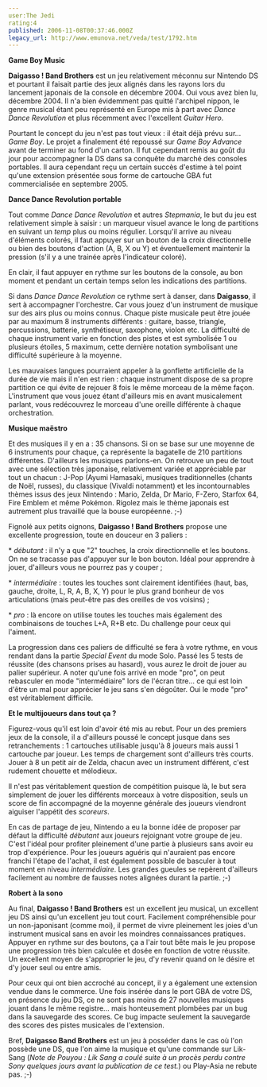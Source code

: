 ```yaml
---
user:The Jedi
rating:4
published: 2006-11-08T00:37:46.000Z
legacy_url: http://www.emunova.net/veda/test/1792.htm
---
```

**Game Boy Music**  

**Daigasso ! Band Brothers** est un jeu relativement méconnu sur Nintendo DS et pourtant il faisait partie des jeux alignés dans les rayons lors du lancement japonais de la console en décembre 2004\. Oui vous avez bien lu, décembre 2004\. Il n'a bien évidemment pas quitté l'archipel nippon, le genre musical étant peu représenté en Europe mis à part avec _Dance Dance Revolution_ et plus récemment avec l'excellent _Guitar Hero_.  

Pourtant le concept du jeu n'est pas tout vieux : il était déjà prévu sur... _Game Boy_. Le projet a finalement été repoussé sur _Game Boy Advance_ avant de terminer au fond d'un carton. Il fut cependant remis au goût du jour pour accompagner la DS dans sa conquête du marché des consoles portables. Il aura cependant reçu un certain succès d'estime à tel point qu'une extension présentée sous forme de cartouche GBA fut commercialisée en septembre 2005\.  

  

**Dance Dance Revolution portable**  

Tout comme _Dance Dance Revolution_ et autres _Stepmania_, le but du jeu est relativement simple à saisir : un marqueur visuel avance le long de partitions en suivant un _temp_ plus ou moins régulier. Lorsqu'il arrive au niveau d'éléments colorés, il faut appuyer sur un bouton de la croix directionnelle ou bien des boutons d'action (A, B, X ou Y) et éventuellement maintenir la pression (s'il y a une trainée après l'indicateur coloré).  

En clair, il faut appuyer en rythme sur les boutons de la console, au bon moment et pendant un certain temps selon les indications des partitions.  

  

Si dans _Dance Dance Revolution_ ce rythme sert à danser, dans **Daigasso**, il sert à accompagner l'orchestre. Car vous jouez d'un instrument de musique sur des airs plus ou moins connus. Chaque piste musicale peut être jouée par au maximum 8 instruments différents : guitare, basse, triangle, percussions, batterie, synthétiseur, saxophone, violon etc. La difficulté de chaque instrument varie en fonction des pistes et est symbolisée 1 ou plusieurs étoiles, 5 maximum, cette dernière notation symbolisant une difficulté supérieure à la moyenne.  

Les mauvaises langues pourraient appeler à la gonflette artificielle de la durée de vie mais il n'en est rien : chaque instrument dispose de sa propre partition ce qui évite de rejouer 8 fois le même morceau de la même façon. L'instrument que vous jouez étant d'ailleurs mis en avant musicalement parlant, vous redécouvrez le morceau d'une oreille différente à chaque orchestration.  

  

**Musique maëstro**  

Et des musiques il y en a : 35 chansons. Si on se base sur une moyenne de 6 instruments pour chaque, ça représente la bagatelle de 210 partitions différentes. D'ailleurs les musiques parlons-en. On retrouve un peu de tout avec une sélection très japonaise, relativement variée et appréciable par tout un chacun : J-Pop (Ayumi Hamasaki, musiques traditionnelles (chants de Noël, russes), du classique (Vivaldi notamment) et les incontournables thèmes issus des jeux Nintendo : Mario, Zelda, Dr Mario, F-Zero, Starfox 64, Fire Emblem et même Pokémon. Rigolez mais le thème japonais est autrement plus travaillé que la bouse européenne. ;-)  

  

Fignolé aux petits oignons, **Daigasso ! Band Brothers** propose une excellente progression, toute en douceur en 3 paliers :  

\* _débutant_ : il n'y a que "2" touches, la croix directionnelle et les boutons. On ne se tracasse pas d'appuyer sur le bon bouton. Idéal pour apprendre à jouer, d'ailleurs vous ne pourrez pas y couper ;  

\* _intermédiaire_ : toutes les touches sont clairement identifiées (haut, bas, gauche, droite, L, R, A, B, X, Y) pour le plus grand bonheur de vos articulations (mais peut-être pas des oreilles de vos voisins) ;  

\* _pro_ : là encore on utilise toutes les touches mais également des combinaisons de touches L+A, R+B etc. Du challenge pour ceux qui l'aiment.  

  

La progression dans ces paliers de difficulté se fera à votre rythme, en vous rendant dans la partie _Special Event_ du mode Solo. Passé les 5 tests de réussite (des chansons prises au hasard), vous aurez le droit de jouer au palier supérieur. A noter qu'une fois arrivé en mode "pro", on peut rebasculer en mode "intermédiaire" lors de l'écran titre... ce qui est loin d'être un mal pour apprécier le jeu sans s'en dégoûter. Oui le mode "pro" est véritablement difficile.  

  

**Et le multijoueurs dans tout ça ?**  

Figurez-vous qu'il est loin d'avoir été mis au rebut. Pour un des premiers jeux de la console, il a d'ailleurs poussé le concept jusque dans ses retranchements : 1 cartouches utilisable jusqu'à 8 joueurs mais aussi 1 cartouche par joueur. Les temps de chargement sont d'ailleurs très courts. Jouer à 8 un petit air de Zelda, chacun avec un instrument différent, c'est rudement chouette et mélodieux.  

Il n'est pas véritablement question de compétition puisque là, le but sera simplement de jouer les différents morceaux à votre disposition, seuls un score de fin accompagné de la moyenne générale des joueurs viendront aiguiser l'appétit des _scoreurs_.  

  

En cas de partage de jeu, Nintendo a eu la bonne idée de proposer par défaut la difficulté _débutant_ aux joueurs rejoignant votre groupe de jeu. C'est l'idéal pour profiter pleinement d'une partie à plusieurs sans avoir eu trop d'expérience. Pour les joueurs aguéris qui n'auraient pas encore franchi l'étape de l'achat, il est également possible de basculer à tout moment en niveau _intermédiaire_. Les grandes gueules se repèrent d'ailleurs facilement au nombre de fausses notes alignées durant la partie. ;-)  

  

**Robert à la sono**  

Au final, **Daigasso ! Band Brothers** est un excellent jeu musical, un excellent jeu DS ainsi qu'un excellent jeu tout court. Facilement compréhensible pour un non-japonisant (comme moi), il permet de vivre pleinement les joies d'un instrument musical sans en avoir les moindres connaissances pratiques. Appuyer en rythme sur des boutons, ça a l'air tout bête mais le jeu propose une progression très bien calculée et dosée en fonction de votre réussite. Un excellent moyen de s'approprier le jeu, d'y revenir quand on le désire et d'y jouer seul ou entre amis.  

  

Pour ceux qui ont bien accroché au concept, il y a également une extension vendue dans le commerce. Une fois insérée dans le port GBA de votre DS, en présence du jeu DS, ce ne sont pas moins de 27 nouvelles musiques jouant dans le même registre... mais honteusement plombées par un bug dans la sauvegarde des scores. Ce bug impacte seulement la sauvegarde des scores des pistes musicales de l'extension.  

  

Bref, **Daigasso Band Brothers** est un jeu à posséder dans le cas où l'on possède une DS, que l'on aime la musique et qu'une commande sur Lik-Sang (_Note de Pouyou : Lik Sang a coulé suite à un procès perdu contre Sony quelques jours avant la publication de ce test._) ou Play-Asia ne rebute pas. ;-)